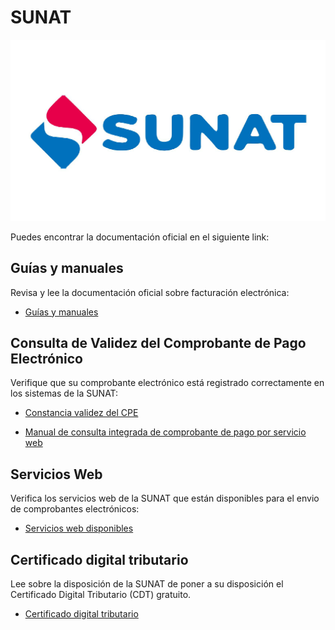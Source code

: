 # SUNAT

![SUNAT](images/sunat.png)

Puedes encontrar la documentación oficial en el siguiente link:

## Guías y manuales
Revisa y lee la documentación oficial sobre facturación electrónica:

- [Guías y manuales](http://orientacion.sunat.gob.pe/index.php/empresas-menu/comprobantes-de-pago-empresas/comprobantes-de-pago-electronicos-empresas/see-operador-de-servicios-electronicos/7065-guias-y-manuales)

## Consulta de Validez del Comprobante de Pago Electrónico
Verifique que su comprobante electrónico está registrado correctamente en los sistemas de la SUNAT:

- [Constancia validez del CPE](https://e-consulta.sunat.gob.pe/ol-ti-itconsvalicpe/ConsValiCpe.htm?fbclid=IwAR0HcxKk2VfqC164LMkZNePYHmQkkMzHa6IGwV6U1sDwx2yNIImfHuRdz2o)

- [Manual de consulta integrada de comprobante de pago por servicio web](http://cpe.sunat.gob.pe/sites/default/files/inline-files/Manual-de-Consulta-Integrada-de-Comprobante-de-Pago-por-ServicioWEB_v2.pdf)

## Servicios Web
Verifica los servicios web de la SUNAT que están disponibles para el envio de comprobantes electrónicos:

- [Servicios web disponibles](http://orientacion.sunat.gob.pe/index.php/empresas-menu/comprobantes-de-pago-empresas/comprobantes-de-pago-electronicos-empresas/see-desde-los-sistemas-del-contribuyente/988-guias-manuales-y-servicios-web)

## Certificado digital tributario
Lee sobre la disposición de la SUNAT de poner a su disposición el Certificado Digital Tributario (CDT) gratuito.

- [Certificado digital tributario](http://cpe.sunat.gob.pe/certificado-digital-tributario)